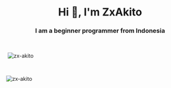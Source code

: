 <h1 align="center">Hi 👋, I'm ZxAkito</h1>
<h3 align="center">I am a beginner programmer from Indonesia</h3>
<br>
<p>&nbsp;<img align="center" src="https://github-readme-stats.vercel.app/api?username=zx-akito&show_icons=true&locale=en" alt="zx-akito" /></p><br>

<p><img align="left" src="https://github-readme-stats.vercel.app/api/top-langs?username=zx-akito&show_icons=true&locale=en&layout=compact" alt="zx-akito" /></p>
